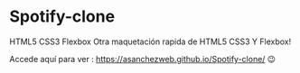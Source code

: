 # Spotify-clone
HTML5 CSS3 Flexbox
 Otra maquetación rapida de HTML5 CSS3 Y Flexbox!
 
 Accede aquí para ver : https://asanchezweb.github.io/Spotify-clone/
 😉
